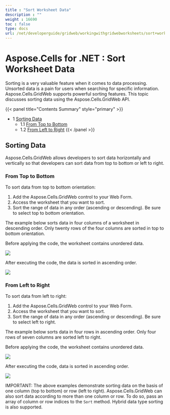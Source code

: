```yaml
---
title : "Sort Worksheet Data" 
description : "" 
weight : 16690 
toc : false
type: docs
url: /net/developerguide/gridweb/workingwithgridwebworksheets/sort+worksheet+data/
---
```


# Aspose.Cells for .NET : Sort Worksheet Data


Sorting is a very valuable feature when it comes to data processing. Unsorted data is a pain for users when searching for specific information. Aspose.Cells.GridWeb supports powerful sorting features. This topic discusses sorting data using the Aspose.Cells.GridWeb API.

{{< panel title="Contents Summary" style="primary" >}}
*   1 [Sorting Data](#sorting-data)
    *   1.1 [From Top to Bottom](#from-top-to-bottom)
    *   1.2 [From Left to Right](#from-left-to-right)
{{< /panel >}}
 

## Sorting Data

Aspose.Cells.GridWeb allows developers to sort data horizontally and vertically so that developers can sort data from top to bottom or left to right.

### From Top to Bottom

To sort data from top to bottom orientation:

1.  Add the Aspose.Cells.GridWeb control to your Web Form.
2.  Access the worksheet that you want to sort.
3.  Sort the range of data in any order (ascending or descending). Be sure to select top to bottom orientation.

The example below sorts data in four columns of a worksheet in descending order. Only twenty rows of the four columns are sorted in top to bottom orientation.

Before applying the code, the worksheet contains unordered data.

![](https://docs2.aspose.com/cells/net/attachments/5013786/5115343.png)

After executing the code, the data is sorted in ascending order.

![](https://docs2.aspose.com/cells/net/attachments/5013786/5115342.png)

### From Left to Right

To sort data from left to right:

1.  Add the Aspose.Cells.GridWeb control to your Web Form.
2.  Access the worksheet that you want to sort.
3.  Sort the range of data in any order (ascending or descending). Be sure to select left to right.

The example below sorts data in four rows in ascending order. Only four rows of seven columns are sorted left to right.

Before applying the code, the worksheet contains unordered data.

![](https://docs2.aspose.com/cells/net/attachments/5013786/5115341.png)

After executing the code, data is sorted in ascending order.

![](https://docs2.aspose.com/cells/net/attachments/5013786/5115340.png)

IMPORTANT: The above examples demonstrate sorting data on the basis of one column (top to bottom) or row (left to right). Aspose.Cells.GridWeb can also sort data according to more than one column or row. To do so, pass an array of column or row indices to the `Sort` method. Hybrid data type sorting is also supported.


